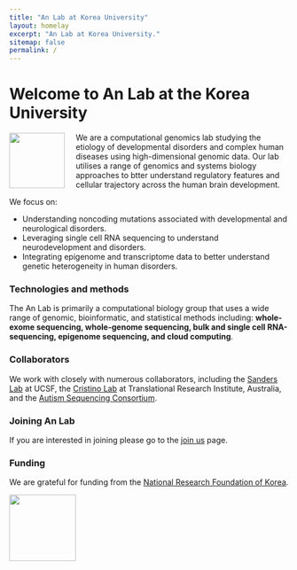```yaml
---
title: "An Lab at Korea University"
layout: homelay
excerpt: "An Lab at Korea University."
sitemap: false
permalink: /
---
```


# Welcome to An Lab at the Korea University

<img src="{{ site.url }}{{ site.baseurl }}/images/logopic/anlab.png" style="width: 100px; float: left;margin-right: 20px; border: 10px">

We are a computational genomics lab studying the etiology of developmental disorders and complex human diseases using high-dimensional genomic data. Our lab utilises a range of genomics and systems biology approaches to btter understand regulatory features and cellular trajectory across the human brain development. 

We focus on:

- Understanding noncoding mutations associated with developmental and neurological disorders.
- Leveraging single cell RNA sequencing to understand neurodevelopment and disorders.
- Integrating epigenome and transcriptome data to better understand genetic heterogeneity in human disorders.


### Technologies and methods
The An Lab is primarily a computational biology group that uses a wide range of genomic, bioinformatic, and statistical methods including: **whole-exome sequencing, whole-genome sequencing, bulk and single cell RNA-sequencing, epigenome sequencing, and cloud computing**.

### Collaborators
We work with closely with numerous collaborators, including the [Sanders Lab](http://sanderslab.ucsf.edu) at UCSF, the [Cristino Lab](https://www.tri.edu.au/staff/alex-cristino) at Translational Research Institute, Australia, and the [Autism Sequencing Consortium](https://genome.emory.edu/ASC/).

### Joining An Lab
If you are interested in joining please go to the [join us](recruitment) page.


### Funding
We are grateful for funding from the [National Research Foundation of Korea](http://www.nrf.re.kr/index/).

<img src="{{ site.url }}{{ site.baseurl }}/images/logopic/logo-nrf_2.png" style="width: 120px">


